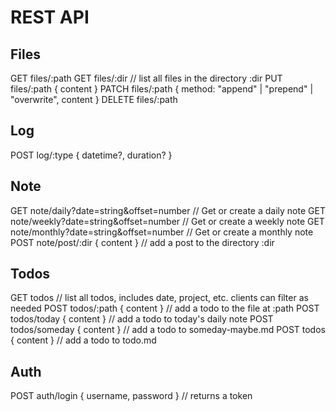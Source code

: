 # REST API

## Files
GET files/:path 
GET files/:dir // list all files in the directory :dir
PUT files/:path { content } 
PATCH files/:path { method: "append" | "prepend" | "overwrite", content } 
DELETE files/:path 

## Log
POST log/:type { datetime?, duration? }

## Note
GET note/daily?date=string&offset=number // Get or create a daily note
GET note/weekly?date=string&offset=number // Get or create a weekly note
GET note/monthly?date=string&offset=number // Get or create a monthly note
POST note/post/:dir { content } // add a post to the directory :dir

## Todos
GET todos // list all todos, includes date, project, etc. clients can filter as needed
POST todos/:path { content } // add a todo to the file at :path
POST todos/today { content } // add a todo to today's daily note
POST todos/someday { content } // add a todo to someday-maybe.md
POST todos { content } // add a todo to todo.md

## Auth
POST auth/login { username, password } // returns a token
